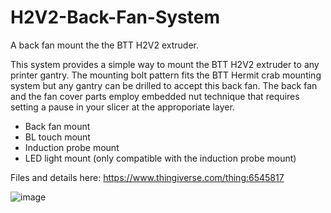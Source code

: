 # H2V2-Back-Fan-System
A back fan mount the the BTT H2V2 extruder.

This system provides a simple way to mount the BTT H2V2 extruder to any printer gantry. The mounting bolt pattern fits the BTT Hermit crab mounting system but any gantry can be drilled to accept this back fan. The back fan and the fan cover parts employ embedded nut technique that requires setting a pause in your slicer at the approporiate layer. 
  * Back fan mount
  * BL touch mount
  * Induction probe mount
  * LED light mount (only compatible with the induction probe mount)


Files and details here:
https://www.thingiverse.com/thing:6545817


![image](https://github.com/BigToyBox/H2V2-Back-Fan-System/assets/120577343/d98f33ba-5f36-4cca-9496-9d791bbacc9c)

